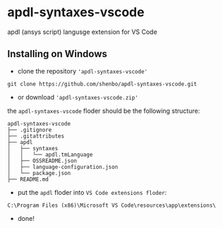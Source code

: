 # apdl-syntaxes-vscode

apdl (ansys script) langusge extension for VS Code

## Installing on Windows


* clone the repository `'apdl-syntaxes-vscode'`
```
git clone https://github.com/shenbo/apdl-syntaxes-vscode.git
```
* or download `'apdl-syntaxes-vscode.zip'`

the `apdl-syntaxes-vscode` floder should be the following structure:
```
apdl-syntaxes-vscode
├── .gitignore
├── .gitattributes
├── apdl
│   ├── syntaxes
│   │   └── apdl.tmLanguage
│   ├── OSSREADME.json
│   ├── language-configuration.json
│   └── package.json
├── README.md
```
* put the `apdl` floder into `VS Code extensions floder`:
```
C:\Program Files (x86)\Microsoft VS Code\resources\app\extensions\
```
* done!
